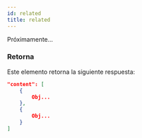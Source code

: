 ```yaml
---
id: related
title: related
---
```


Próximamente...

### Retorna
Este elemento retorna la siguiente respuesta: 

```json 
"content": [
    {
        Obj...
    },
    {
        Obj...
    }
]
```
